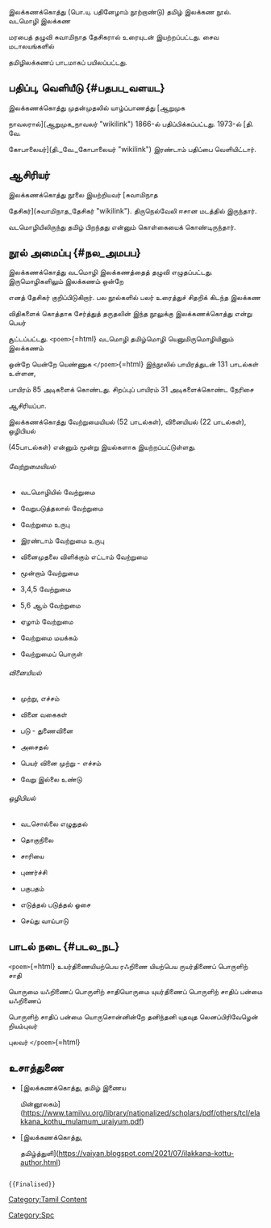 இலக்கணக்கொத்து (பொ.யு. பதினேழாம் நூற்றாண்டு) தமிழ் இலக்கண நூல். வடமொழி இலக்கண
மரபைத் தழுவி சுவாமிநாத தேசிகரால் உரையுடன் இயற்றப்பட்டது. சைவ மடாலயங்களில்
தமிழிலக்கணப் பாடமாகப் பயிலப்பட்டது.

## பதிப்பு, வெளியீடு {#பதபப_வளயட}

இலக்கணக்கொத்து முதன்முதலில் யாழ்ப்பாணத்து [ஆறுமுக
நாவலரால்](ஆறுமுக_நாவலர் "wikilink") 1866-ல் பதிப்பிக்கப்பட்டது. 1973-ல் [தி. வே.
கோபாலையர்](தி._வே._கோபாலையர் "wikilink") இரண்டாம் பதிப்பை வெளியிட்டார்.

## ஆசிரியர்

இலக்கணக்கொத்து நூலை இயற்றியவர் [சுவாமிநாத
தேசிகர்](சுவாமிநாத_தேசிகர் "wikilink"). திருநெல்வேலி ஈசான மடத்தில் இருந்தார்.
வடமொழியிலிருந்து தமிழ் பிறந்தது என்னும் கொள்கையைக் கொண்டிருந்தார்.

## நூல் அமைப்பு {#நல_அமபப}

இலக்கணக்கொத்து வடமொழி இலக்கணத்தைத் தழுவி எழுதப்பட்டது. இருமொழிகளிலும் இலக்கணம் ஒன்றே
எனத் தேசிகர் குறிப்பிடுகிறார். பல நூல்களில் பலர் உரைத்துச் சிதறிக் கிடந்த இலக்கண
விதிகளைக் கொத்தாக சேர்த்துத் தருதலின் இந்த நூலுக்கு இலக்கணக்கொத்து என்று பெயர்
சூட்டப்பட்டது. `<poem>`{=html} வடமொழி தமிழ்மொழி யெனுமிருமொழியினும் இலக்கணம்
ஒன்றே யென்றே யெண்ணுக `</poem>`{=html} இந்நூலில் பாயிரத்துடன் 131 பாடல்கள் உள்ளன,
பாயிரம் 85 அடிகளைக் கொண்டது. சிறப்புப் பாயிரம் 31 அடிகளைக்கொண்ட நேரிசை
ஆசிரியப்பா.

இலக்கணக்கொத்து வேற்றுமையியல் (52 பாடல்கள்), வினையியல் (22 பாடல்கள்), ஒழிபியல்
(45பாடல்கள்) என்னும் மூன்று இயல்களாக இயற்றப்பட்டுள்ளது.

###### வேற்றுமையியல்

-   வடமொழியில் வேற்றுமை
-   வேறுபடுத்தலால் வேற்றுமை
-   வேற்றுமை உருபு
-   இரண்டாம் வேற்றுமை உருபு
-   வினைமுதலை விளிக்கும் எட்டாம் வேற்றுமை
-   மூன்றாம் வேற்றுமை
-   3,4,5 வேற்றுமை
-   5,6 ஆம் வேற்றுமை
-   ஏழாம் வேற்றுமை
-   வேற்றுமை மயக்கம்
-   வேற்றுமைப் பொருள்

###### வினையியல்

-   முற்று, எச்சம்
-   வினை வகைகள்
-   படு - துணைவினை
-   அசைதல்
-   பெயர் வினை முற்று - எச்சம்
-   வேறு இல்லை உண்டு

###### ஒழிபியல்

-   வடசொல்லை எழுதுதல்
-   தொகுநிலை
-   சாரியை
-   புணர்ச்சி
-   பகுபதம்
-   எடுத்தல் படுத்தல் ஓசை
-   செய்து வாய்பாடு

## பாடல் நடை {#படல_நட}

`<poem>`{=html} உயர்திணையியற்பெய ரஃறிணை யியற்பெய ருயர்திணைப் பொருளிற் சாதி
யொருமை யஃறிணைப் பொருளிற் சாதியொருமை யுயர்திணைப் பொருளிற் சாதிப் பன்மை யஃறிணைப்
பொருளிற் சாதிப் பன்மை யொருசொன்னின்றே தனிந்தனி யுதவுத லெனப்பிரிவேழென் றியம்புவர்
புலவர் `</poem>`{=html}

## உசாத்துணை

-   [இலக்கணக்கொத்து, தமிழ் இணைய
    மின்னூலகம்](https://www.tamilvu.org/library/nationalized/scholars/pdf/others/tcl/elakkana_kothu_mulamum_uraiyum.pdf)
-   [இலக்கணக்கொத்து,
    தமிழ்த்துளி](https://vaiyan.blogspot.com/2021/07/ilakkana-kottu-author.html)

```{=mediawiki}
{{Finalised}}
```
[Category:Tamil Content](Category:Tamil_Content "wikilink")
[Category:Spc](Category:Spc "wikilink")
